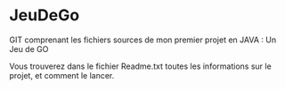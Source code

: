 # JeuDeGo
GIT comprenant les fichiers sources de mon premier projet en JAVA : Un Jeu de GO

Vous trouverez dans le fichier Readme.txt toutes les informations sur le projet, et comment le lancer.
